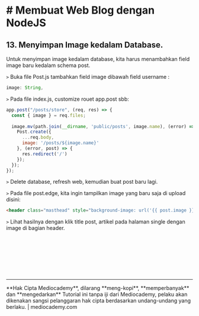 # # Membuat Web Blog dengan NodeJS



## 13. Menyimpan Image kedalam Database.



Untuk menyimpan image kedalam database, kita harus menambahkan field image baru kedalam schema post.

```>``` Buka file Post.js tambahkan field image dibawah field username :

```javascript
image: String,
```

```>``` Pada file index.js, customize rouet app.post sbb:

```javascript
app.post("/posts/store", (req, res) => {
  const { image } = req.files;
  
  image.mv(path.join(__dirname, 'public/posts', image.name), (error) => {
    Post.create({
      ...req.body,
      image: '/posts/${image.name}'
    }, (error, post) => {
      res.redirect('/')
    });
  });
});
```

```>``` Delete database, refresh web, kemudian buat post baru lagi.

```>``` Pada file post.edge, kita ingin tampilkan image yang baru saja di upload disini:

```html
<header class="masthead" style="background-image: url('{{ post.image }}')"
```

```>``` Lihat hasilnya dengan klik title post, artikel pada halaman single dengan image di bagian header.





<br>

<br>

<br>

<br>

<br>

<br>

<hr>
**Hak Cipta Mediocademy**, dilarang **meng-kopi**, **memperbanyak** dan **mengedarkan** Tutorial ini tanpa iji dari Mediocademy,  pelaku akan dikenakan sangsi pelanggaran hak cipta berdasarkan undang-undang yang berlaku. | mediocademy.com

